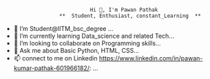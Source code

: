                                 Hi 👋, I'm Pawan Pathak
                      **  Student, Enthusiast, constant_Learning  **


- 🔭 I’m Student@IITM_bsc_degree ...
- 🌱 I’m currently learning Data_science and related Tech...
- 👯 I’m looking to collaborate on Programming skills...
- 💬 Ask me about Basic Python, HTML, CSS...
- 📫 connect to me on Linkedin  https://www.linkedin.com/in/pawan-kumar-pathak-601966182/: ...


